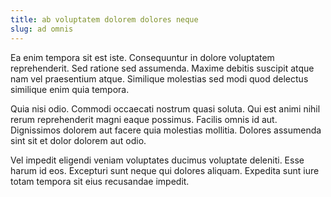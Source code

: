 ```yaml
---
title: ab voluptatem dolorem dolores neque
slug: ad omnis
---
```


Ea enim tempora sit est iste. Consequuntur in dolore voluptatem reprehenderit. Sed ratione sed assumenda. Maxime debitis suscipit atque nam vel praesentium atque. Similique molestias sed modi quod delectus similique enim quia tempora.

Quia nisi odio. Commodi occaecati nostrum quasi soluta. Qui est animi nihil rerum reprehenderit magni eaque possimus. Facilis omnis id aut. Dignissimos dolorem aut facere quia molestias mollitia. Dolores assumenda sint sit et dolor dolorem aut odio.

Vel impedit eligendi veniam voluptates ducimus voluptate deleniti. Esse harum id eos. Excepturi sunt neque qui dolores aliquam. Expedita sunt iure totam tempora sit eius recusandae impedit.
